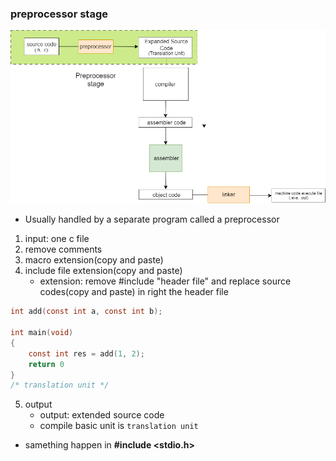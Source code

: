 ### preprocessor stage
![preprocessor stage](./preprocessor%20stage.png)
- Usually handled by a separate program called a preprocessor
1. input: one c file
2. remove comments
3. macro extension(copy and paste)
4. include file extension(copy and paste)
    - extension: remove #include "header file" and replace source codes(copy and paste) in right the header file


```c
int add(const int a, const int b);

int main(void)
{
    const int res = add(1, 2);
    return 0
}
/* translation unit */
```
5. output
    - output: extended source code
    - compile basic unit is `translation unit`


- samething happen in **#include <stdio.h>**


